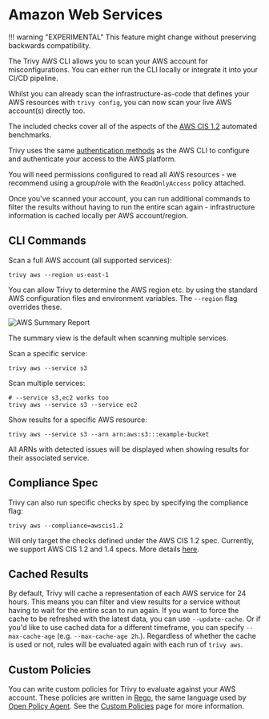 # Amazon Web Services

!!! warning "EXPERIMENTAL"
    This feature might change without preserving backwards compatibility.

The Trivy AWS CLI allows you to scan your AWS account for misconfigurations. You can either run the CLI locally or integrate it into your CI/CD pipeline. 

Whilst you can already scan the infrastructure-as-code that defines your AWS resources with `trivy config`, you can now scan your live AWS account(s) directly too.

The included checks cover all of the aspects of the [AWS CIS 1.2](https://docs.aws.amazon.com/securityhub/latest/userguide/securityhub-standards-cis.html) automated benchmarks.

Trivy uses the same [authentication methods](https://docs.aws.amazon.com/cli/latest/userguide/cli-chap-configure.html) as the AWS CLI to configure and authenticate your access to the AWS platform.

You will need permissions configured to read all AWS resources - we recommend using a group/role with the `ReadOnlyAccess` policy attached.

Once you've scanned your account, you can run additional commands to filter the results without having to run the entire scan again - infrastructure information is cached locally per AWS account/region.

## CLI Commands

Scan a full AWS account (all supported services):

```shell
trivy aws --region us-east-1
```

You can allow Trivy to determine the AWS region etc. by using the standard AWS configuration files and environment variables. The `--region` flag overrides these.

![AWS Summary Report](../../../imgs/trivy-aws.png)

The summary view is the default when scanning multiple services.

Scan a specific service:

```shell
trivy aws --service s3
```

Scan multiple services:

```shell
# --service s3,ec2 works too
trivy aws --service s3 --service ec2
```

Show results for a specific AWS resource:

```shell
trivy aws --service s3 --arn arn:aws:s3:::example-bucket
```

All ARNs with detected issues will be displayed when showing results for their associated service.

## Compliance Spec
Trivy can also run specific checks by spec by specifying the compliance flag:
```shell
trivy aws --compliance=awscis1.2
```
Will only target the checks defined under the AWS CIS 1.2 spec. Currently, we support AWS CIS 1.2 and 1.4 specs. More details [here](compliance.md).

## Cached Results

By default, Trivy will cache a representation of each AWS service for 24 hours. This means you can filter and view results for a service without having to wait for the entire scan to run again. If you want to force the cache to be refreshed with the latest data, you can use `--update-cache`. Or if you'd like to use cached data for a different timeframe, you can specify `--max-cache-age` (e.g. `--max-cache-age 2h`.). Regardless of whether the cache is used or not, rules will be evaluated again with each run of `trivy aws`.

## Custom Policies

You can write custom policies for Trivy to evaluate against your AWS account. These policies are written in [Rego](https://www.openpolicyagent.org/docs/latest/policy-language/), the same language used by [Open Policy Agent](https://www.openpolicyagent.org/). See the [Custom Policies](../../misconfiguration/custom/index.md) page for more information.